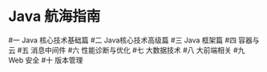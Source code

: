 # Java 航海指南
#一 Java 核心技术基础篇
#二 Java核心技术高级篇
#三 Java 框架篇
#四 容器与云
#五 消息中间件
#六 性能诊断与优化
#七 大数据技术
#八 大前端相关
#九 Web 安全
#十 版本管理
